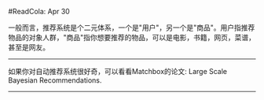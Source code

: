 #ReadCola: Apr 30

一般而言，推荐系统是个二元体系，一个是"用户"，另一个是"商品"。用户指推荐物品的对象人群，"商品"指你想要推荐的物品，可以是电影，书籍，网页，菜谱，甚至是网友。

---

如果你对自动推荐系统很好奇，可以看看Matchbox的论文: Large Scale Bayesian Recommendations.

---

